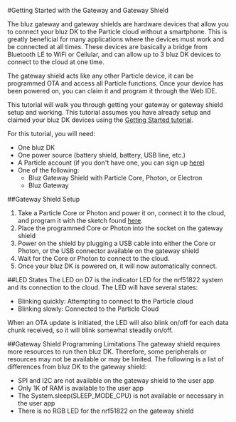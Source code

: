 #Getting Started with the Gateway and Gateway Shield

The bluz gateway and gateway shields are hardware devices that allow you to connect your bluz DK to the Particle cloud without a smartphone.
This is greatly beneficial for many applications where the devices must work and be connected at all times. These devices are basically
a bridge from Bluetooth LE to WiFi or Cellular, and can allow up to 3 bluz DK devices to connect to the cloud at one time.

The gateway shield acts like any other Particle device, it can be programmed OTA and access all Particle functions. Once your device
has been powered on, you can claim it and program it through the Web IDE.

This tutorial will walk you through getting your gateway or gateway shield setup and working. This tutorial assumes you have already
setup and claimed your bluz DK devices using the [Getting Started tutorial](../tutorials/getting_started.md).

For this tutorial, you will need:

- One bluz DK
- One power source (battery shield, battery, USB line, etc.)
- A Particle account (if you don't have one, you can sign up [here](https://dashboard.particle.io/login))
- One of the following:
    - Bluz Gateway Shield with Particle Core, Photon, or Electron
    - Bluz Gateway

##Gateway Shield Setup

1. Take a Particle Core or Photon and power it on, connect it to the cloud, and program it with the sketch found [here](https://github.com/bluzDK/particle-gateway-shield-code).
2. Place the programmed Core or Photon into the socket on the gateway shield
3. Power on the shield by plugging a USB cable into either the Core or Photon, or the USB connector available on the gateway shield
4. Wait for the Core or Photon to connect to the cloud.
5. Once your bluz DK is powered on, it will now automatically connect.

##LED States
The LED on D7 is the indicator LED for the nrf51822 system and its connection to the cloud. The LED will have several states:
- Blinking quickly: Attempting to connect to the Particle cloud
- Blinking slowly: Connected to the Particle Cloud

When an OTA update is initiated, the LED will also blink on/off for each data chunk received, so it will blink somewhat steadily on/off.


##Gateway Shield Programming Limitations
The gateway shield requires more resources to run then bluz DK. Therefore, some peripherals or resources may not be available or may be limited.
The following is a list of differences from bluz DK to the gateway shield:
- SPI and I2C are not available on the gateway shield to the user app
- Only 1K of RAM is available to the user app
- The System.sleep(SLEEP_MODE_CPU) is not available or necessary in the user app
- There is no RGB LED for the nrf51822 on the gateway shield